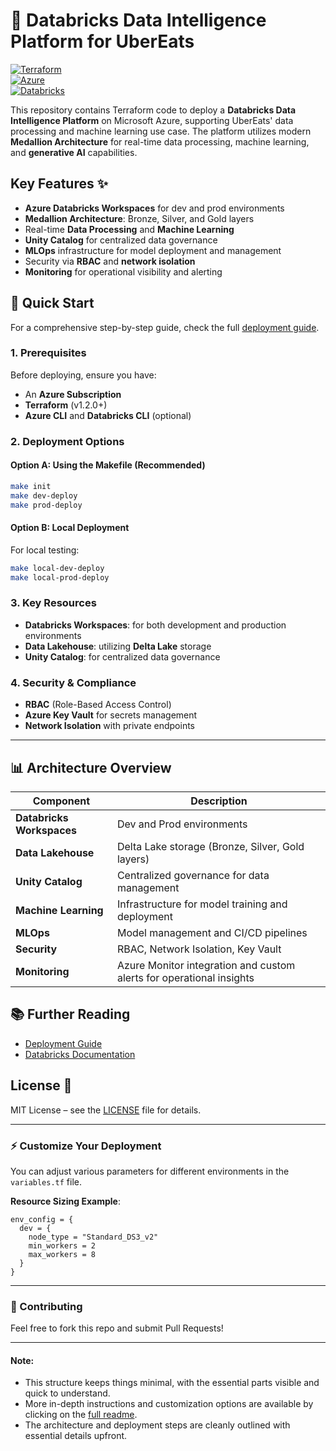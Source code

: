 
# 🚀 Databricks Data Intelligence Platform for UberEats

[![Terraform](https://img.shields.io/badge/Terraform-1.2+-5C4EE5?logo=terraform&logoColor=white)](https://www.terraform.io/)  
[![Azure](https://img.shields.io/badge/Azure-Cloud-blue?logo=microsoft-azure&logoColor=white)](https://azure.microsoft.com/)  
[![Databricks](https://img.shields.io/badge/Databricks-%23007E8E?logo=databricks&logoColor=white)](https://databricks.com/)

This repository contains Terraform code to deploy a **Databricks Data Intelligence Platform** on Microsoft Azure, supporting UberEats' data processing and machine learning use case. The platform utilizes modern **Medallion Architecture** for real-time data processing, machine learning, and **generative AI** capabilities.

## Key Features ✨
- **Azure Databricks Workspaces** for dev and prod environments  
- **Medallion Architecture**: Bronze, Silver, and Gold layers  
- Real-time **Data Processing** and **Machine Learning**  
- **Unity Catalog** for centralized data governance  
- **MLOps** infrastructure for model deployment and management  
- Security via **RBAC** and **network isolation**  
- **Monitoring** for operational visibility and alerting  

## 🚀 Quick Start

For a comprehensive step-by-step guide, check the full [deployment guide](https://github.com/your-username/semana-databricks/blob/main/terraform/readme.md).

### 1. Prerequisites
Before deploying, ensure you have:
- An **Azure Subscription**
- **Terraform** (v1.2.0+)
- **Azure CLI** and **Databricks CLI** (optional)

### 2. Deployment Options
#### Option A: Using the Makefile (Recommended)
```bash
make init
make dev-deploy
make prod-deploy
```

#### Option B: Local Deployment
For local testing:
```bash
make local-dev-deploy
make local-prod-deploy
```

### 3. Key Resources
- **Databricks Workspaces**: for both development and production environments  
- **Data Lakehouse**: utilizing **Delta Lake** storage  
- **Unity Catalog**: for centralized data governance

### 4. Security & Compliance
- **RBAC** (Role-Based Access Control)  
- **Azure Key Vault** for secrets management  
- **Network Isolation** with private endpoints

---

## 📊 Architecture Overview

| Component         | Description                                                            |
|-------------------|------------------------------------------------------------------------|
| **Databricks Workspaces** | Dev and Prod environments                                            |
| **Data Lakehouse** | Delta Lake storage (Bronze, Silver, Gold layers)                       |
| **Unity Catalog**  | Centralized governance for data management                            |
| **Machine Learning** | Infrastructure for model training and deployment                       |
| **MLOps**           | Model management and CI/CD pipelines                                  |
| **Security**       | RBAC, Network Isolation, Key Vault                                    |
| **Monitoring**     | Azure Monitor integration and custom alerts for operational insights |

## 📚 Further Reading
- [Deployment Guide](https://github.com/your-username/semana-databricks/blob/main/terraform/readme.md)  
- [Databricks Documentation](https://docs.databricks.com/)

## License 📄
MIT License – see the [LICENSE](LICENSE) file for details.

---

### ⚡️ Customize Your Deployment

You can adjust various parameters for different environments in the `variables.tf` file.

**Resource Sizing Example**:
```hcl
env_config = {
  dev = {
    node_type = "Standard_DS3_v2"
    min_workers = 2
    max_workers = 8
  }
}
```

---

### 🔧 Contributing
Feel free to fork this repo and submit Pull Requests!

---

#### Note:
- This structure keeps things minimal, with the essential parts visible and quick to understand.
- More in-depth instructions and customization options are available by clicking on the [full readme](https://github.com/danielwisouza/semana-databricks/blob/main/terraform/readme.md).
- The architecture and deployment steps are cleanly outlined with essential details upfront.
